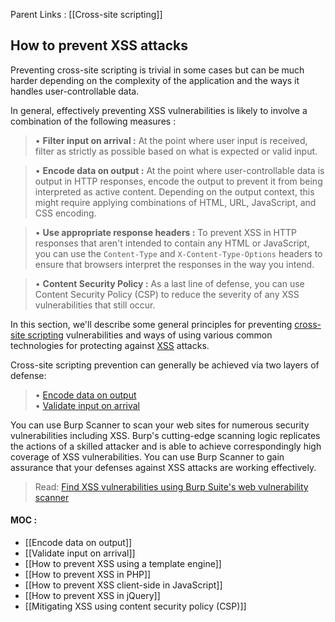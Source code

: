 Parent Links : [[Cross-site scripting]]     

## How to prevent XSS attacks

Preventing cross-site scripting is trivial in some cases but can be much harder depending on the complexity of the application and the ways it handles user-controllable data.  
  
In general, effectively preventing XSS vulnerabilities is likely to involve a combination of the following measures :  
>• **Filter input on arrival :** 
>At the point where user input is received, filter as strictly as possible based on what is expected or valid input.  
  
>• **Encode data on output :** 
>At the point where user-controllable data is output in HTTP responses, encode the output to prevent it from being interpreted as active content. Depending on the output context, this might require applying combinations of HTML, URL, JavaScript, and CSS encoding.  
  
>• **Use appropriate response headers :** 
>To prevent XSS in HTTP responses that aren't intended to contain any HTML or JavaScript, you can use the `Content-Type` and `X-Content-Type-Options` headers to ensure that browsers interpret the responses in the way you intend.  
  
>• **Content Security Policy :** 
>As a last line of defense, you can use Content Security Policy (CSP) to reduce the severity of any XSS vulnerabilities that still occur.  
  
  
In this section, we'll describe some general principles for preventing [cross-site scripting](https://portswigger.net/web-security/cross-site-scripting) vulnerabilities and ways of using various common technologies for protecting against [XSS](https://portswigger.net/web-security/cross-site-scripting) attacks.  

Cross-site scripting prevention can generally be achieved via two layers of defense:  
>• [Encode data on output](https://portswigger.net/web-security/cross-site-scripting/preventing#encode-data-on-output)  
• [Validate input on arrival](https://portswigger.net/web-security/cross-site-scripting/preventing#validate-input-on-arrival)  
  
You can use Burp Scanner to scan your web sites for numerous security vulnerabilities including XSS. Burp's cutting-edge scanning logic replicates the actions of a skilled attacker and is able to achieve correspondingly high coverage of XSS vulnerabilities. You can use Burp Scanner to gain assurance that your defenses against XSS attacks are working effectively.  
  
>Read: [Find XSS vulnerabilities using Burp Suite's web vulnerability scanner](https://portswigger.net/burp/vulnerability-scanner) 


#### MOC :
- [[Encode data on output]]
- [[Validate input on arrival]]
- [[How to prevent XSS using a template engine]]
- [[How to prevent XSS in PHP]]
- [[How to prevent XSS client-side in JavaScript]]
- [[How to prevent XSS in jQuery]]
- [[Mitigating XSS using content security policy (CSP)]]